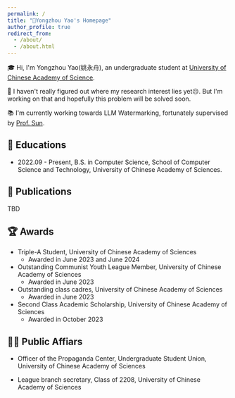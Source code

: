 ```yaml
---
permalink: /
title: "🛶Yongzhou Yao's Homepage"
author_profile: true
redirect_from: 
  - /about/
  - /about.html
---
```



<!-- ![A picture of LLM watermarking generated by DALL·E](/images/llm_watermark.webp){: .align-right width="300px"} -->

🎓 Hi, I'm Yongzhou Yao(姚永舟), an undergraduate student at [University of Chinese Academy of Science](https://www.ucas.ac.cn/). 

🔬 I haven't really figured out where my research interest lies yet😥. But I'm working on that and hopefully this problem will be solved soon.

📚 I'm currently working towards LLM Watermarking, fortunately supervised by [Prof. Sun](https://ofey.me). 


## 🏫 Educations

- 2022.09 - Present, B.S. in Computer Science, School of Computer Science and Technology, University of Chinese Academy of Sciences.

## 📘 Publications

TBD

## 🏆 Awards

- Triple-A Student, University of Chinese Academy of Sciences
  - Awarded in June 2023 and June 2024
- Outstanding Communist Youth League Member, University of Chinese Academy of Sciences
  - Awarded in June 2023 
- Outstanding class cadres, University of Chinese Academy of Sciences
  - Awarded in June 2023 
- Second Class Academic Scholarship, University of Chinese Academy of Sciences
  - Awarded in October 2023


## 🧑‍🎓 Public Affiars

- Officer of the Propaganda Center, Undergraduate Student Union, University of Chinese Academy of Sciences

- League branch secretary, Class of 2208, University of Chinese Academy of Sciences